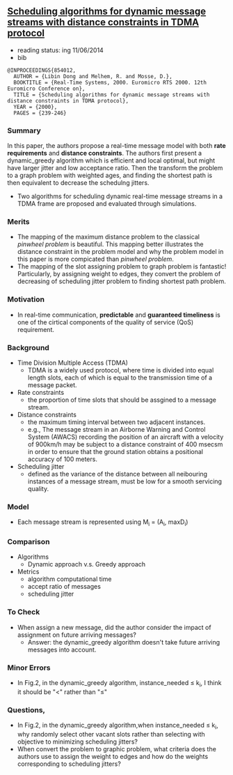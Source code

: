 ## [Scheduling algorithms for dynamic message streams with distance constraints in TDMA protocol](http://ieeexplore.ieee.org/xpls/abs_all.jsp?arnumber=854012&tag=1)

- reading status: ing 11/06/2014
- bib
```
@INPROCEEDINGS{854012, 
  AUTHOR = {Libin Dong and Melhem, R. and Mosse, D.}, 
  BOOKTITLE = {Real-Time Systems, 2000. Euromicro RTS 2000. 12th Euromicro Conference on}, 
  TITLE = {Scheduling algorithms for dynamic message streams with distance constraints in TDMA protocol}, 
  YEAR = {2000}, 
  PAGES = {239-246}
```

### Summary
In this paper, the authors propose a real-time message model with both **rate requirements** and **distance constraints**. The authors first present a dynamic\_greedy algorithm which is efficient and local optimal, but might have larger jitter and low acceptance ratio. Then the transform the problem to a graph problem with weighted ages, and finding the shortest path is then equivalent to decrease the schedulng jitters.

- Two algorithms for scheduling dynamic real-time message streams in a TDMA frame are proposed and evaluated through simulations.

### Merits
- The mapping of the maximum distance problem to the classical *pinwheel problem* is beautiful. This mapping better illustrates the distance constraint in the problem model and why the problem model in this paper is more compicated than *pinwheel problem*.
- The mapping of the slot assigning problem to graph problem is fantastic! Particularly, by assigning weight to edges, they convert the problem of decreasing of scheduling jitter problem to finding shortest path problem. 

### Motivation
- In real-time communication, **predictable** and **guaranteed timeliness** is one of the cirtical components of the quality of service (QoS) requirement.


### Background
- Time Division Multiple Access (TDMA)
  - TDMA is a widely used protocol, where time is divided into equal length slots, each of which is equal to the transmission time of a message packet.
- Rate constraints
  - the proportion of time slots that should be assgined to a message stream.
- Distance constraints
  - the maximum timing interval between two adjacent instances.
  - e.g., The message stream in an Airborne Warning and Control System (AWACS) recording the position of an aircraft with a velocity of 900km/h may be subject to a distance constraint of 400 msecsm in order to ensure that the ground station obtains a positional accuracy of 100 meters.
- Scheduling jitter
  - defined as the variance of the distance between all neibouring instances of a message stream, must be low for a smooth servicing quality.

### Model
- Each message stream is represented using M<sub>i</sub> = (A<sub>i</sub>, maxD<sub>i</sub>)

### Comparison
- Algorithms
  - Dynamic approach v.s. Greedy approach
- Metrics
  - algorithm computational time
  - accept ratio of messages
  - scheduling jitter
  
### To Check
- When assign a new message, did the author consider the impact of assignment on future arriving messages?
  - Answer: the dynamic\_greedy algorithm doesn't take future arriving messages into account.
  
### Minor Errors
- In Fig.2, in the dynamic\_greedy algorithm,  instance\_needed  &le; k<sub>i</sub>, I think it should be "<" rather than "&le;"

### Questions, 
- In Fig.2, in the dynamic\_greedy algorithm,when instance\_needed  &le; k<sub>i</sub>, why randomly select other vacant slots rather than selecting with objective to minimizing scheduling jitters?
- When convert the problem to graphic problem, what criteria does the authors use to assign the weight to edges and how do the weights corresponding to scheduling jitters?
